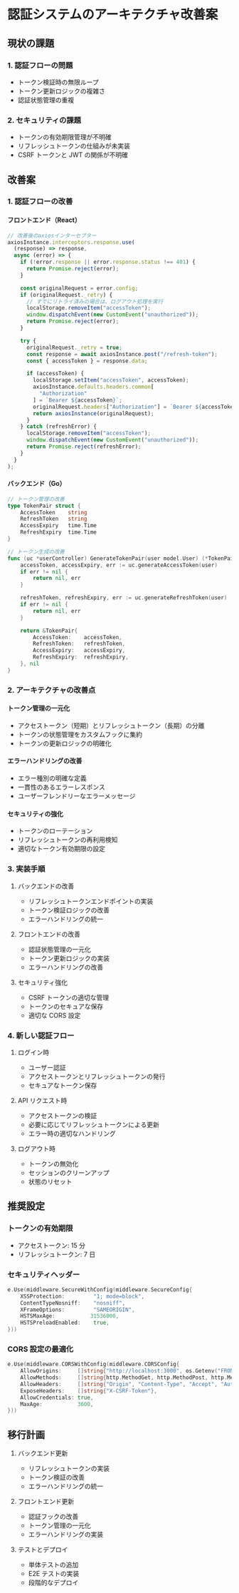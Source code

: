 # 認証システムのアーキテクチャ改善案

## 現状の課題

### 1. 認証フローの問題

- トークン検証時の無限ループ
- トークン更新ロジックの複雑さ
- 認証状態管理の重複

### 2. セキュリティの課題

- トークンの有効期限管理が不明確
- リフレッシュトークンの仕組みが未実装
- CSRF トークンと JWT の関係が不明確

## 改善案

### 1. 認証フローの改善

#### フロントエンド（React）

```typescript
// 改善後のaxiosインターセプター
axiosInstance.interceptors.response.use(
  (response) => response,
  async (error) => {
    if (!error.response || error.response.status !== 401) {
      return Promise.reject(error);
    }

    const originalRequest = error.config;
    if (originalRequest._retry) {
      // すでにリトライ済みの場合は、ログアウト処理を実行
      localStorage.removeItem("accessToken");
      window.dispatchEvent(new CustomEvent("unauthorized"));
      return Promise.reject(error);
    }

    try {
      originalRequest._retry = true;
      const response = await axiosInstance.post("/refresh-token");
      const { accessToken } = response.data;

      if (accessToken) {
        localStorage.setItem("accessToken", accessToken);
        axiosInstance.defaults.headers.common[
          "Authorization"
        ] = `Bearer ${accessToken}`;
        originalRequest.headers["Authorization"] = `Bearer ${accessToken}`;
        return axiosInstance(originalRequest);
      }
    } catch (refreshError) {
      localStorage.removeItem("accessToken");
      window.dispatchEvent(new CustomEvent("unauthorized"));
      return Promise.reject(refreshError);
    }
  }
);
```

#### バックエンド（Go）

```go
// トークン管理の改善
type TokenPair struct {
    AccessToken    string
    RefreshToken   string
    AccessExpiry   time.Time
    RefreshExpiry  time.Time
}

// トークン生成の改善
func (uc *userController) GenerateTokenPair(user model.User) (*TokenPair, error) {
    accessToken, accessExpiry, err := uc.generateAccessToken(user)
    if err != nil {
        return nil, err
    }

    refreshToken, refreshExpiry, err := uc.generateRefreshToken(user)
    if err != nil {
        return nil, err
    }

    return &TokenPair{
        AccessToken:    accessToken,
        RefreshToken:   refreshToken,
        AccessExpiry:   accessExpiry,
        RefreshExpiry:  refreshExpiry,
    }, nil
}
```

### 2. アーキテクチャの改善点

#### トークン管理の一元化

- アクセストークン（短期）とリフレッシュトークン（長期）の分離
- トークンの状態管理をカスタムフックに集約
- トークンの更新ロジックの明確化

#### エラーハンドリングの改善

- エラー種別の明確な定義
- 一貫性のあるエラーレスポンス
- ユーザーフレンドリーなエラーメッセージ

#### セキュリティの強化

- トークンのローテーション
- リフレッシュトークンの再利用検知
- 適切なトークン有効期限の設定

### 3. 実装手順

1. バックエンドの改善

   - リフレッシュトークンエンドポイントの実装
   - トークン検証ロジックの改善
   - エラーハンドリングの統一

2. フロントエンドの改善

   - 認証状態管理の一元化
   - トークン更新ロジックの実装
   - エラーハンドリングの改善

3. セキュリティ強化
   - CSRF トークンの適切な管理
   - トークンのセキュアな保存
   - 適切な CORS 設定

### 4. 新しい認証フロー

1. ログイン時

   - ユーザー認証
   - アクセストークンとリフレッシュトークンの発行
   - セキュアなトークン保存

2. API リクエスト時

   - アクセストークンの検証
   - 必要に応じてリフレッシュトークンによる更新
   - エラー時の適切なハンドリング

3. ログアウト時
   - トークンの無効化
   - セッションのクリーンアップ
   - 状態のリセット

## 推奨設定

### トークンの有効期限

- アクセストークン: 15 分
- リフレッシュトークン: 7 日

### セキュリティヘッダー

```go
e.Use(middleware.SecureWithConfig(middleware.SecureConfig{
    XSSProtection:         "1; mode=block",
    ContentTypeNosniff:    "nosniff",
    XFrameOptions:         "SAMEORIGIN",
    HSTSMaxAge:           31536000,
    HSTSPreloadEnabled:    true,
}))
```

### CORS 設定の最適化

```go
e.Use(middleware.CORSWithConfig(middleware.CORSConfig{
    AllowOrigins:     []string{"http://localhost:3000", os.Getenv("FRONTEND_URL")},
    AllowMethods:     []string{http.MethodGet, http.MethodPost, http.MethodPut, http.MethodDelete},
    AllowHeaders:     []string{"Origin", "Content-Type", "Accept", "Authorization", "X-CSRF-Token"},
    ExposeHeaders:    []string{"X-CSRF-Token"},
    AllowCredentials: true,
    MaxAge:           3600,
}))
```

## 移行計画

1. バックエンド更新

   - リフレッシュトークンの実装
   - トークン検証の改善
   - エラーハンドリングの統一

2. フロントエンド更新

   - 認証フックの改善
   - トークン管理の一元化
   - エラーハンドリングの実装

3. テストとデプロイ
   - 単体テストの追加
   - E2E テストの実装
   - 段階的なデプロイ
